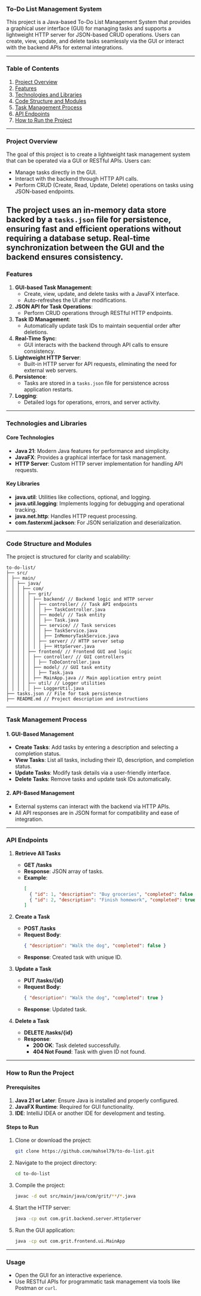 ### **To-Do List Management System**

This project is a Java-based To-Do List Management System that provides a graphical user interface (GUI) for managing tasks and supports a lightweight HTTP server for JSON-based CRUD operations. Users can create, view, update, and delete tasks seamlessly via the GUI or interact with the backend APIs for external integrations.

---

### **Table of Contents**
1. [Project Overview](#project-overview)
2. [Features](#features)
3. [Technologies and Libraries](#technologies-and-libraries)
4. [Code Structure and Modules](#code-structure-and-modules)
5. [Task Management Process](#task-management-process)
6. [API Endpoints](#api-endpoints)
7. [How to Run the Project](#how-to-run-the-project)

---

### **Project Overview**

The goal of this project is to create a lightweight task management system that can be operated via a GUI or RESTful APIs. Users can:
- Manage tasks directly in the GUI.
- Interact with the backend through HTTP API calls.
- Perform CRUD (Create, Read, Update, Delete) operations on tasks using JSON-based endpoints.

The project uses an in-memory data store backed by a `tasks.json` file for persistence, ensuring fast and efficient operations without requiring a database setup. Real-time synchronization between the GUI and the backend ensures consistency.
---

### **Features**
1. **GUI-based Task Management**:
   - Create, view, update, and delete tasks with a JavaFX interface.
   - Auto-refreshes the UI after modifications.
2. **JSON API for Task Operations**:
   - Perform CRUD operations through RESTful HTTP endpoints.
3. **Task ID Management**:
   - Automatically update task IDs to maintain sequential order after deletions.
4. **Real-Time Sync**:
   - GUI interacts with the backend through API calls to ensure consistency.
5. **Lightweight HTTP Server**:
   - Built-in HTTP server for API requests, eliminating the need for external web servers.
6. **Persistence**:
   - Tasks are stored in a `tasks.json` file for persistence across application restarts.
7. **Logging**:
   - Detailed logs for operations, errors, and server activity.

---

### **Technologies and Libraries**

#### **Core Technologies**
- **Java 21**: Modern Java features for performance and simplicity.
- **JavaFX**: Provides a graphical interface for task management.
- **HTTP Server**: Custom HTTP server implementation for handling API requests.

#### **Key Libraries**
- **java.util**: Utilities like collections, optional, and logging.
- **java.util.logging**: Implements logging for debugging and operational tracking.
- **java.net.http**: Handles HTTP request processing.
- **com.fasterxml.jackson**: For JSON serialization and deserialization.

---

### **Code Structure and Modules**

The project is structured for clarity and scalability:

```
to-do-list/
├── src/
│ ├── main/
│ │ ├── java/
│ │ │ ├── com/
│ │ │ │ ├── grit/
│ │ │ │ │ ├── backend/ // Backend logic and HTTP server
│ │ │ │ │ │ ├── controller/ // Task API endpoints
│ │ │ │ │ │ │ ├── TaskController.java
│ │ │ │ │ │ ├── model/ // Task entity
│ │ │ │ │ │ │ ├── Task.java
│ │ │ │ │ │ ├── service/ // Task services
│ │ │ │ │ │ │ ├── TaskService.java
│ │ │ │ │ │ │ ├── InMemoryTaskService.java
│ │ │ │ │ │ ├── server/ // HTTP server setup
│ │ │ │ │ │ │ ├── HttpServer.java
│ │ │ │ ├── frontend/ // Frontend GUI and logic
│ │ │ │ │ ├── controller/ // GUI controllers
│ │ │ │ │ │ ├── ToDoController.java
│ │ │ │ │ ├── model/ // GUI task entity
│ │ │ │ │ │ ├── Task.java
│ │ │ │ │ ├── MainApp.java // Main application entry point
│ │ │ │ ├── util/ // Logger utilities
│ │ │ │ │ ├── LoggerUtil.java
├── tasks.json // File for task persistence
├── README.md // Project description and instructions
```

---

### **Task Management Process**

#### **1. GUI-Based Management**
- **Create Tasks**: Add tasks by entering a description and selecting a completion status.
- **View Tasks**: List all tasks, including their ID, description, and completion status.
- **Update Tasks**: Modify task details via a user-friendly interface.
- **Delete Tasks**: Remove tasks and update task IDs automatically.

#### **2. API-Based Management**
- External systems can interact with the backend via HTTP APIs.
- All API responses are in JSON format for compatibility and ease of integration.

---

### **API Endpoints**

1. **Retrieve All Tasks**
    - **GET /tasks**
    - **Response**: JSON array of tasks.
    - **Example**:
      ```json
      [
        { "id": 1, "description": "Buy groceries", "completed": false },
        { "id": 2, "description": "Finish homework", "completed": true }
      ]
      ```

2. **Create a Task**
    - **POST /tasks**
    - **Request Body**:
      ```json
      { "description": "Walk the dog", "completed": false }
      ```
    - **Response**: Created task with unique ID.

3. **Update a Task**
    - **PUT /tasks/{id}**
    - **Request Body**:
      ```json
      { "description": "Walk the dog", "completed": true }
      ```
    - **Response**: Updated task.

4. **Delete a Task**
    - **DELETE /tasks/{id}**
    - **Response**:
        - **200 OK**: Task deleted successfully.
        - **404 Not Found**: Task with given ID not found.

---

### **How to Run the Project**

#### **Prerequisites**
1. **Java 21 or Later**: Ensure Java is installed and properly configured.
2. **JavaFX Runtime**: Required for GUI functionality.
3. **IDE**: IntelliJ IDEA or another IDE for development and testing.

#### **Steps to Run**
1. Clone or download the project:
   ```bash
   git clone https://github.com/mahsel79/to-do-list.git
   ```
2. Navigate to the project directory:
   ```bash
   cd to-do-list
   ```
3. Compile the project:
   ```bash
   javac -d out src/main/java/com/grit/**/*.java
   ```
4. Start the HTTP server:
   ```bash
   java -cp out com.grit.backend.server.HttpServer
   ```
5. Run the GUI application:
   ```bash
   java -cp out com.grit.frontend.ui.MainApp
   ```

---

### **Usage**
- Open the GUI for an interactive experience.
- Use RESTful APIs for programmatic task management via tools like Postman or `curl`.
